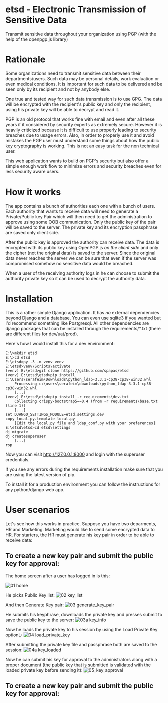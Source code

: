 etsd - Electronic Transmission of Sensitive Data
================================================

Transmit sensitive data throughout your organization using PGP (with the help of the openpgp.js library)

# Rationale

Some organizations need to transmit sensitive data between their departments/users. Such data may be personal details, 
work evaluation or even medical conditions. It is
important for such data to be delivered and be
seen only by its recipient and not by anybody
else.

One true and tested way for such data transmission
is to use GPG. The data will be encrypted with
the recipient's public key and only the recipient,
using his private key will be able to decrypt and
read it.

PGP is an old protocol that works fine with email
and even after all these years if it considered
by security experts as extremely secure. However
it is heavily criticized because it is difficult
to use properly leading to security breaches
due to usage errors. Also, in order to properly
use it and avoid mistakes the PGP user must 
understand some things about how the public 
key cryptography is working. This is not an easy
task for the non technical user.

This web application wants to build on PGP's
security but also offer a simple enough
work flow to minimize errors and security
breaches even for less security aware users.

# How it works

The app contains a bunch of authorities each one with a
bunch of users. Each authority that wants to
receive data will need to generate a Private/Public key Pair 
which will then need to get the administration
to approve using some OOB communication. Only the
public key of the pair will be saved to the server. The private
key and its encryption passphrase are saved only client side.

After the public key is approved the authority
can receive data. The data is encrypted with
its public key using
OpenPGP.js *on the client side* and only the cipher
(not the original data) is saved to the server. Since the original data
never reaches the server we can be sure that
even if the server was compromised somehow
no sensitive data would be breached.

When a user of the receiving authority logs in
he can choose to submit the authority private key so
it can be used to decrypt the authority data.

# Installation

This is a rather simple Django application. It has *no* external dependencies
beyond Django and a database. You can even use sqlite3 if you wanted but I'd 
recommend something like Postgresql. All other dependencies are django
packages that can be installed through the requirements/*.txt (there are 
different files for dev/uat/prod).

Here's how I would install this for a dev environment:

```
E:\>mkdir etsd
E:\>cd etsd
E:\etsd>py -3 -m venv venv
E:\etsd>venv\Scripts\activate
(venv) E:\etsd>git clone https://github.com/spapas/etsd
(venv) E:\etsd\etsd>pip install c:\Users\serafeim\Downloads\python_ldap-3.3.1-cp38-cp38-win32.whl
    Processing c:\users\serafeim\downloads\python_ldap-3.3.1-cp38-cp38-win32.whl
    [...]
(venv) E:\etsd\etsd>pip install -r requirements\dev.txt
    Collecting crispy-bootstrap5==0.4 (from -r requirements\base.txt (line 1))
    [...]
set DJANGO_SETTINGS_MODULE=etsd.settings.dev
copy local.py.template local.py
    [Edit the local.py file and ldap_conf.py with your preferences]
E:\etsd\etsd>cd etsd\settings
dj migrate
dj createsuperuser
    [...]
rsp
```

Now you can visit http://127.0.0.1:8000 and login with the superuser credentials.

If you see any errors during the requirements installation make sure that you are
using the latest version of pip.

To install it for a production environment you can follow the instructions for 
any python/django web app.

# User scenarios

Let's see how this works in practice. Suppose you have two deparments, HR and Marketing. Marketing would like to send some encrypted data to HR. For starters, the HR must generate his key pair in order to be able to receive data:

## To create a new key pair and submit the public key for approval:

The home screen after a user has logged in is this: 

![01 home](https://user-images.githubusercontent.com/3911074/130051873-13d41917-9c17-44d4-aba2-580eb9ece79b.png)

He picks Public Key list:
![02 key_list](https://user-images.githubusercontent.com/3911074/130051943-751ff648-ea7a-4a8f-83f8-5952bdcf1a57.png)

And then Generate Key pair:
![03 generate_key_pair](https://user-images.githubusercontent.com/3911074/130051985-b84513c2-74ca-416b-b557-6f9cb61f04ef.png)

He submits his keyphrase, downloads the private key and presses submit to save the public key to the server:
![03a key_info](https://user-images.githubusercontent.com/3911074/130052046-afe11989-d24a-4ecb-b191-b2a3acbf3c16.png)

Now he loads the private key to his session by using the Load Private Key optionL:
![04 load_private_key](https://user-images.githubusercontent.com/3911074/130052180-d7485903-421d-4ecd-8273-89b551a191ba.png)

After submitting the private key file and passphrase both are saved to the session:
![04a key_loaded](https://user-images.githubusercontent.com/3911074/130052223-48553e87-be5f-4dbc-92dd-ffb4002e0f69.png)

Now he can submit his key for approval to the administrators along with a proper document (the public key that is submitted is validated with the loaded private key before sending it):
![05_key_approval](https://user-images.githubusercontent.com/3911074/130052315-244669eb-a788-4f2c-a1cc-97fa2aceab46.png)

## To create a new key pair and submit the public key for approval:
